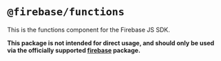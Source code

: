 # `@firebase/functions`

This is the functions component for the Firebase JS SDK.

**This package is not intended for direct usage, and should only be used via the officially supported [firebase](https://www.npmjs.com/package/firebase) package.**
